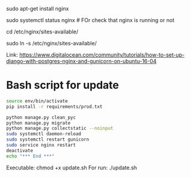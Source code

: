 sudo apt-get install nginx

sudo systemctl status nginx # FOr check that nginx is running or not

cd /etc/nginx/sites-available/

sudo ln -s /etc/nginx/sites-available/

Link: https://www.digitalocean.com/community/tutorials/how-to-set-up-django-with-postgres-nginx-and-gunicorn-on-ubuntu-16-04

# Bash script for update
```sh
source env/bin/activate
pip install -r requirements/prod.txt

python manage.py clean_pyc
python manage.py migrate
python manage.py collectstatic --noinput
sudo systemctl daemon-reload
sudo systemctl restart gunicorn
sudo service nginx restart
deactivate
echo "*** End ***"
```
Executable: chmod +x update.sh
For run: ./update.sh
